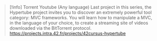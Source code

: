 > [!info] Torrent Youtube (Any language)
> Last project in this series, the Hypertube project invites you to discover an extremely powerful tool category: MVC frameworks. You will learn how to manipulate a MVC, in the language of your choice, to create a streaming site of videos downloaded via the BitTorrent protocol.
> https://projects.intra.42.fr/projects/42cursus-hypertube
